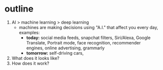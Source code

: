 # outline
1. AI > machine learning > deep learning
	- machines are making decisions using "A.I." that affect you every day, examples:
		- **today:** social media feeds, snapchat filters, Siri/Alexa, Google Translate, Portrait mode, face recognition, recommender engines, online advertising, grammarly
		- **tomorrow:** self-driving cars, 
2. What does it looks like?
3. How does it work?



<!--stackedit_data:
eyJoaXN0b3J5IjpbLTI1ODEwMzk2NywtMTUzNDk5MDY0NCwyMD
QwMjk3NjIyXX0=
-->